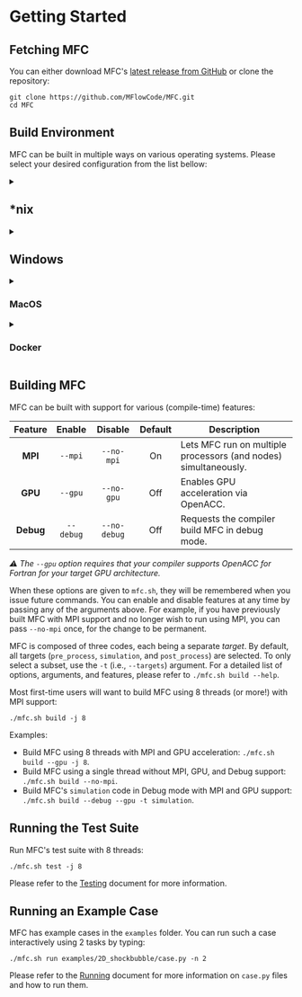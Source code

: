 # Getting Started

## Fetching MFC

You can either download MFC's [latest release from GitHub](https://github.com/MFlowCode/MFC/releases/latest) or clone the repository:

```console
git clone https://github.com/MFlowCode/MFC.git
cd MFC
```

## Build Environment

MFC can be built in multiple ways on various operating systems.
Please select your desired configuration from the list bellow:

<details>
  <summary><h2>*nix</h2></summary>

- **On supported clusters:** Load environment modules

```console
. ./mfc.sh load
```

- **Via [Aptitude](https://wiki.debian.org/Aptitude):**

```console
sudo apt update
sudo apt upgrade
sudo apt install tar wget make cmake gcc g++ \
                   python3 python3-dev         \
                   "openmpi-*" libopenmpi-dev
```

- **Via [Pacman](https://wiki.archlinux.org/title/pacman):**

```console
sudo pacman -Syu
sudo pacman -S base-devel coreutils  \
                 git ninja gcc-fortran \
                 cmake openmpi python3 \
                 python-pip openssh    \
                 python-virtualenv vim \
                 wget tree
```

If you wish to build MFC using [NVidia's NVHPC SDK](https://developer.nvidia.com/hpc-sdk),
first follow the instructions [here](https://developer.nvidia.com/nvidia-hpc-sdk-downloads).

</details>

<details>
  <summary><h2>Windows</h2></summary>

On Windows, you can either use Intel Compilers with the standard Microsoft toolchain,
[Docker](https://docs.docker.com/get-docker/) or the
[Windows Subsystem for Linux (WSL)](https://docs.microsoft.com/en-us/windows/wsl/) for a Linux experience.

 <details>
   <summary><h3>Windows + Intel (Native)</h3></summary>

Install the latest version of:
- [Microsoft Visual Studio Community](https://visualstudio.microsoft.com/)
- [Intel® oneAPI Base Toolkit](https://www.intel.com/content/www/us/en/developer/tools/oneapi/base-toolkit-download.html)
- [Intel® oneAPI HPC Toolkit](https://www.intel.com/content/www/us/en/developer/tools/oneapi/hpc-toolkit-download.html)

Then, in order to initialize your development environment, open a terminal window and run:
```console
"C:\Program Files (x86)\Intel\oneAPI\setvars.bat"
```

To follow this guide, please replace `./mfc.sh` with `mfc.bat` when running any commands. `./mfc.sh` is intended Unix-like systems.
You will also have access to the `.sln` Microsoft Visual Studio solution files for an IDE (Integrated Development Environment).

  </details>

  <details>
     <summary><h3>Windows + WSL</h3></summary>

Install the latest version of the [Windows Subsystem for Linux (WSL)](https://docs.microsoft.com/en-us/windows/wsl/) as well as a distribution such as Ubuntu which can be found [here](https://apps.microsoft.com/store/detail/ubuntu/9PDXGNCFSCZV). Acquiring an   interactive session is as simple as typing `wsl` in your command prompt, or alternatively, selecting the distribution from the dropdown menu available in the [Microsoft Terminal](https://apps.microsoft.com/store/detail/windows-terminal/9N0DX20HK701).

You can now follow the appropriate instructions for your distribution.

  </details>

</details>

<details>
  <summary><h3>MacOS</h3></summary>

  - **If you use [ZSH]** (Verify with `echo $SHELL`)

```console
touch ~/.zshrc
open ~/.zshrc
```

  - **If you use [BASH]** (Verify with `echo $SHELL`)
  
```console
touch ~/.bash_profile
open ~/.bash_profile
```
  
An editor should open.
Please paste the following lines into it before saving the file.
If you wish to use a version of GNU's GCC other than 13, modify the first assignment.
These lines ensure that LLVM's Clang, and Apple's modified version of GCC, won't be used to compile MFC.
Further reading on `open-mpi` incompatibility with `clang`-based `gcc` on macOS: [here](https://stackoverflow.com/questions/27930481/how-to-build-openmpi-with-homebrew-and-gcc-4-9).
We do *not* support `clang` due to conflicts with the Silo dependency.

```console
# === MFC MPI Installation ===
export MFC_GCC_VER=13
export OMPI_MPICC=gcc-$MFC_GCC_VER
export OMPI_CXX=g++-$MFC_GCC_VER
export OMPI_FC=gfortran-$MFC_GCC_VER
export CC=gcc-$MFC_GCC_VER
export CXX=g++-$MFC_GCC_VER
export FC=gfortran-$MFC_GCC_VER
# === MFC MPI Installation ===
```

**Close the open editor and terminal window**. Open a **new terminal** window before executing the commands below.

```console
brew install wget make python make cmake coreutils gcc@$MFC_GCC_VER
HOMEBREW_MAKE_JOBS=$(nproc) brew install --cc=gcc-$MFC_GCC_VER --verbose --build-from-source open-mpi
```

They will download the dependencies MFC requires to build itself. `open-mpi` will be compiled from source, using the version of GCC we specified above with the environment variables `HOMEBREW_CC` and `HOMEBREW_CXX`.
Building this package might take a while.

</details>

<details>
  <summary><h3>Docker</h3></summary>

Docker is a lightweight, cross-platform, and performant alternative to Virtual Machines (VMs).
We build a Docker Image that contains the packages required to build and run MFC on your local machine.
  
First install Docker and Git:
- Windows: [Docker](https://docs.docker.com/get-docker/) + [Git](https://git-scm.com/downloads).
- macOS: `brew install git docker` (requires [Homebrew](https://brew.sh/)).
- Other systems:
```console
sudo apt install git docker # Debian / Ubuntu via Aptitude
sudo pacman -S git docker   # Arch Linux via Pacman
```

Once Docker and Git are installed on your system, clone MFC with

```console
git clone https://github.com/MFlowCode/MFC
cd MFC 
```

To fetch the prebuilt Docker image and enter an interactive bash session with the
recommended settings applied, run

```console
  ./mfc.sh  docker # If on \*nix/macOS
  .\mfc.bat docker # If on Windows
```

We automatically mount and configure the proper permissions in order for you to
access your local copy of MFC, available at `~/MFC`. You will be logged-in as the
`me` user with root permissions.

:warning: The state of your container is entirely transient, except for the MFC mount.
Thus, any modification outside of `~/MFC` should be considered as permanently lost upon
session exit.

</details>

## Building MFC

MFC can be built with support for various (compile-time) features:

| Feature   | Enable    | Disable      | Default | Description                                                     |
| :-------: | :-------: | :----------: | :-----: | --------------------------------------------------------------- |
| **MPI**   | `--mpi`   | `--no-mpi`   | On      | Lets MFC run on multiple processors (and nodes) simultaneously. |
| **GPU**   | `--gpu`   | `--no-gpu`   | Off     | Enables GPU acceleration via OpenACC.                           |
| **Debug** | `--debug` | `--no-debug` | Off     | Requests the compiler build MFC in debug mode.                  |

_⚠️ The `--gpu` option requires that your compiler supports OpenACC for Fortran for your target GPU architecture._

When these options are given to `mfc.sh`, they will be remembered when you issue future commands.
You can enable and disable features at any time by passing any of the arguments above.
For example, if you have previously built MFC with MPI support and no longer wish to run using MPI, you can pass `--no-mpi` once, for the change to be permanent.

MFC is composed of three codes, each being a separate _target_.
By default, all targets (`pre_process`, `simulation`, and `post_process`) are selected.
To only select a subset, use the `-t` (i.e., `--targets`) argument.
For a detailed list of options, arguments, and features, please refer to `./mfc.sh build --help`.

Most first-time users will want to build MFC using 8 threads (or more!) with MPI support:
```console
./mfc.sh build -j 8
```

Examples:

- Build MFC using 8 threads with MPI and GPU acceleration: `./mfc.sh build --gpu -j 8`.
- Build MFC using a single thread without MPI, GPU, and Debug support: `./mfc.sh build --no-mpi`.
- Build MFC's `simulation` code in Debug mode with MPI and GPU support: `./mfc.sh build --debug --gpu -t simulation`.

## Running the Test Suite

Run MFC's test suite with 8 threads:

```console
./mfc.sh test -j 8
```

Please refer to the [Testing](testing.md) document for more information.

## Running an Example Case

MFC has example cases in the `examples` folder. You can run such a case interactively using 2 tasks by typing:

```console
./mfc.sh run examples/2D_shockbubble/case.py -n 2
```

Please refer to the [Running](running.md) document for more information on `case.py` files and how to run them.
